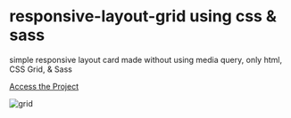 # responsive-layout-grid using css & sass
 simple responsive layout card made without using media query, only html, CSS Grid, & Sass
 
 [Access the Project](https://jelsonjay.github.io/responsive-layout-grid/)
 
 ![grid](https://user-images.githubusercontent.com/50907905/101476805-33885a00-3946-11eb-9ba1-82078998399a.png)
 
